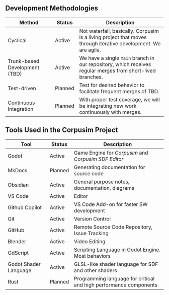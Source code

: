 




## Development Methodologies

| Method                        | Status  | Description                                                  |
| ----------------------------- | ------- | ------------------------------------------------------------ |
| Cyclical                      | Active  | Not waterfall, basically. Corpusim is a living project that moves through iterative development. We are agile. |
| Trunk-based Development (TBD) | Active  | We have a single `main` branch in our repository, which receives regular merges from short-lived branches. |
| Test-driven                   | Planned | Test for desired behavior to facilitate frequent merges of TBD. |
| Continuous Integration        | Planned | With proper test coverage, we will be integrating new work continuously with merges. |



## Tools Used in the Corpusim Project

| Tool                  | Status  | Description                                                  |
| --------------------- | ------- | ------------------------------------------------------------ |
| Godot                 | Active  | Game Engine for *Corpusim* and *Corpusim SDF Editor*         |
| MkDocs                | Planned | Generating documentation for source code                     |
| Obsidian              | Active  | General purpose notes, documentation, diagrams               |
| VS Code               | Active  | Editor                                                       |
| Github Copilot        | Active  | VS Code Add-on for faster SW development                     |
| Git                   | Active  | Version Control                                              |
| GitHub                | Active  | Remote Source Code Repository, Issue Tracking                |
| Blender               | Active  | Video Editing                                                |
| GdScript              | Active  | Scripting Language in Godot Engine. Most behaviors           |
| Godot Shader Language | Active  | GLSL-like shader language for SDF and other shaders          |
| Rust                  | Planned | Programming language for critical and high performance components |







